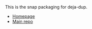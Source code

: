 <!--
SPDX-License-Identifier: CC0-1.0
SPDX-FileCopyrightText: Michael Terry
-->

This is the snap packaging for deja-dup.

 * [Homepage](https://wiki.gnome.org/Apps/DejaDup)
 * [Main repo](https://gitlab.gnome.org/World/deja-dup)


